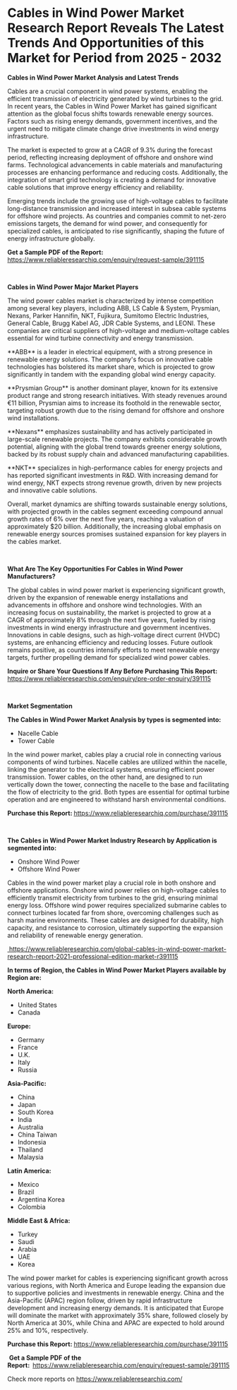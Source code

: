 <p><h1>Cables in Wind Power Market Research Report Reveals The Latest Trends And Opportunities of this Market for Period from 2025 - 2032</h1></p><p><strong>Cables in Wind Power Market Analysis and Latest Trends</strong></p>
<p><p>Cables are a crucial component in wind power systems, enabling the efficient transmission of electricity generated by wind turbines to the grid. In recent years, the Cables in Wind Power Market has gained significant attention as the global focus shifts towards renewable energy sources. Factors such as rising energy demands, government incentives, and the urgent need to mitigate climate change drive investments in wind energy infrastructure.</p><p>The market is expected to grow at a CAGR of 9.3% during the forecast period, reflecting increasing deployment of offshore and onshore wind farms. Technological advancements in cable materials and manufacturing processes are enhancing performance and reducing costs. Additionally, the integration of smart grid technology is creating a demand for innovative cable solutions that improve energy efficiency and reliability.</p><p>Emerging trends include the growing use of high-voltage cables to facilitate long-distance transmission and increased interest in subsea cable systems for offshore wind projects. As countries and companies commit to net-zero emissions targets, the demand for wind power, and consequently for specialized cables, is anticipated to rise significantly, shaping the future of energy infrastructure globally.</p></p>
<p><strong>Get a Sample PDF of the Report:&nbsp;</strong> <a href="https://www.reliableresearchiq.com/enquiry/request-sample/391115?utm_campaign=2810&utm_medium=2&utm_source=Github&utm_content=ia&utm_term=29032025&utm_id=cables-in-wind-power">https://www.reliableresearchiq.com/enquiry/request-sample/391115</a></p>
<p>&nbsp;</p>
<p><strong>Cables in Wind Power Major Market Players</strong></p>
<p><p>The wind power cables market is characterized by intense competition among several key players, including ABB, LS Cable & System, Prysmian, Nexans, Parker Hannifin, NKT, Fujikura, Sumitomo Electric Industries, General Cable, Brugg Kabel AG, JDR Cable Systems, and LEONI. These companies are critical suppliers of high-voltage and medium-voltage cables essential for wind turbine connectivity and energy transmission.</p><p>**ABB** is a leader in electrical equipment, with a strong presence in renewable energy solutions. The company's focus on innovative cable technologies has bolstered its market share, which is projected to grow significantly in tandem with the expanding global wind energy capacity.</p><p>**Prysmian Group** is another dominant player, known for its extensive product range and strong research initiatives. With steady revenues around €11 billion, Prysmian aims to increase its foothold in the renewable sector, targeting robust growth due to the rising demand for offshore and onshore wind installations.</p><p>**Nexans** emphasizes sustainability and has actively participated in large-scale renewable projects. The company exhibits considerable growth potential, aligning with the global trend towards greener energy solutions, backed by its robust supply chain and advanced manufacturing capabilities.</p><p>**NKT** specializes in high-performance cables for energy projects and has reported significant investments in R&D. With increasing demand for wind energy, NKT expects strong revenue growth, driven by new projects and innovative cable solutions.</p><p>Overall, market dynamics are shifting towards sustainable energy solutions, with projected growth in the cables segment exceeding compound annual growth rates of 6% over the next five years, reaching a valuation of approximately $20 billion. Additionally, the increasing global emphasis on renewable energy sources promises sustained expansion for key players in the cables market.</p></p>
<p>&nbsp;</p>
<p><strong>What Are The Key Opportunities For Cables in Wind Power Manufacturers?</strong></p>
<p><p>The global cables in wind power market is experiencing significant growth, driven by the expansion of renewable energy installations and advancements in offshore and onshore wind technologies. With an increasing focus on sustainability, the market is projected to grow at a CAGR of approximately 8% through the next five years, fueled by rising investments in wind energy infrastructure and government incentives. Innovations in cable designs, such as high-voltage direct current (HVDC) systems, are enhancing efficiency and reducing losses. Future outlook remains positive, as countries intensify efforts to meet renewable energy targets, further propelling demand for specialized wind power cables.</p></p>
<p><strong>Inquire or Share Your Questions If Any Before Purchasing This Report:</strong> <a href="https://www.reliableresearchiq.com/enquiry/pre-order-enquiry/391115?utm_campaign=2810&utm_medium=2&utm_source=Github&utm_content=ia&utm_term=29032025&utm_id=cables-in-wind-power">https://www.reliableresearchiq.com/enquiry/pre-order-enquiry/391115</a></p>
<p>&nbsp;</p>
<p><strong>Market Segmentation</strong></p>
<p><strong>The Cables in Wind Power Market Analysis by types is segmented into:</strong></p>
<p><ul><li>Nacelle Cable</li><li>Tower Cable</li></ul></p>
<p><p>In the wind power market, cables play a crucial role in connecting various components of wind turbines. Nacelle cables are utilized within the nacelle, linking the generator to the electrical systems, ensuring efficient power transmission. Tower cables, on the other hand, are designed to run vertically down the tower, connecting the nacelle to the base and facilitating the flow of electricity to the grid. Both types are essential for optimal turbine operation and are engineered to withstand harsh environmental conditions.</p></p>
<p><strong>Purchase this Report:&nbsp;</strong><a href="https://www.reliableresearchiq.com/purchase/391115?utm_campaign=2810&utm_medium=2&utm_source=Github&utm_content=ia&utm_term=29032025&utm_id=cables-in-wind-power">https://www.reliableresearchiq.com/purchase/391115</a></p>
<p>&nbsp;</p>
<p><strong>The Cables in Wind Power Market Industry Research by Application is segmented into:</strong></p>
<p><ul><li>Onshore Wind Power</li><li>Offshore Wind Power</li></ul></p>
<p><p>Cables in the wind power market play a crucial role in both onshore and offshore applications. Onshore wind power relies on high-voltage cables to efficiently transmit electricity from turbines to the grid, ensuring minimal energy loss. Offshore wind power requires specialized submarine cables to connect turbines located far from shore, overcoming challenges such as harsh marine environments. These cables are designed for durability, high capacity, and resistance to corrosion, ultimately supporting the expansion and reliability of renewable energy generation.</p></p>
<p><a href="https://www.reliableresearchiq.com/global-cables-in-wind-power-market-research-report-2021-professional-edition-market-r391115?utm_campaign=2810&utm_medium=2&utm_source=Github&utm_content=ia&utm_term=29032025&utm_id=cables-in-wind-power">&nbsp;https://www.reliableresearchiq.com/global-cables-in-wind-power-market-research-report-2021-professional-edition-market-r391115</a></p>
<p><strong>In terms of Region, the Cables in Wind Power Market Players available by Region are:</strong></p>
<p>
    <p> <strong> North America: </strong>
        <ul>
            <li>United States</li>
            <li>Canada</li>
        </ul>
        </p> 
    <p> <strong> Europe: </strong>
        <ul>
            <li>Germany</li>
            <li>France</li>
            <li>U.K.</li>
            <li>Italy</li>
            <li>Russia</li>
        </ul>
        </p> 
    <p> <strong> Asia-Pacific: </strong>
        <ul>
            <li>China</li>
            <li>Japan</li>
            <li>South Korea</li>
            <li>India</li>
            <li>Australia</li>
            <li>China Taiwan</li>
            <li>Indonesia</li>
            <li>Thailand</li>
            <li>Malaysia</li>
        </ul>
        </p> 
    <p> <strong> Latin America: </strong>
        <ul>
            <li>Mexico</li>
            <li>Brazil</li>
            <li>Argentina Korea</li>
            <li>Colombia</li>
        </ul>
        </p> 
    <p> <strong> Middle East & Africa: </strong>
        <ul>
            <li>Turkey</li>
            <li>Saudi</li>
            <li>Arabia</li>
            <li>UAE</li>
            <li>Korea</li>
        </ul>
    </p>
    </p>
<p><p>The wind power market for cables is experiencing significant growth across various regions, with North America and Europe leading the expansion due to supportive policies and investments in renewable energy. China and the Asia-Pacific (APAC) region follow, driven by rapid infrastructure development and increasing energy demands. It is anticipated that Europe will dominate the market with approximately 35% share, followed closely by North America at 30%, while China and APAC are expected to hold around 25% and 10%, respectively.</p></p>
<p><strong>Purchase this Report: </strong><a href="https://www.reliableresearchiq.com/purchase/391115?utm_campaign=2810&utm_medium=2&utm_source=Github&utm_content=ia&utm_term=29032025&utm_id=cables-in-wind-power">https://www.reliableresearchiq.com/purchase/391115</a></p>
<p>&nbsp;<strong>Get a Sample PDF of the Report:&nbsp;&nbsp;</strong><a href="https://www.reliableresearchiq.com/enquiry/request-sample/391115?utm_campaign=2810&utm_medium=2&utm_source=Github&utm_content=ia&utm_term=29032025&utm_id=cables-in-wind-power">https://www.reliableresearchiq.com/enquiry/request-sample/391115</a></p>
<p><strong></strong></p>
<p>Check more reports on <a href="https://www.reliableresearchiq.com/?utm_campaign=2810&utm_medium=2&utm_source=Github&utm_content=ia&utm_term=29032025&utm_id=cables-in-wind-power">https://www.reliableresearchiq.com/</a></p>